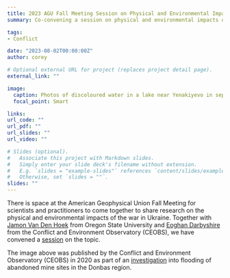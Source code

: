```yaml
---
title: 2023 AGU Fall Meeting Session on Physical and Environmental Impacts of War in Ukraine
summary: Co-convening a session on physical and environmental impacts of war in Ukraine

tags:
- Conflict

date: "2023-08-02T00:00:00Z"
author: corey

# Optional external URL for project (replaces project detail page).
external_link: ""

image:
  caption: Photos of discoloured water in a lake near Yenakiyevo in separatist-held Donetsk were posted by Twitter user (@hochu_dodomu) in early March of 2020.
  focal_point: Smart

links:
url_code: ""
url_pdf: ""
url_slides: ""
url_video: ""

# Slides (optional).
#   Associate this project with Markdown slides.
#   Simply enter your slide deck's filename without extension.
#   E.g. `slides = "example-slides"` references `content/slides/example-slides.md`.
#   Otherwise, set `slides = ""`.
slides: ""
---
```


There is space at the American Geophysical Union Fall Meeting for scientists and practitioners to come together to share research on the physical and environmental impacts of the war in Ukraine. Together with [Jamon Van Den Hoek](www.conflict-ecology.org) from Oregon State University and [Eoghan Darbyshire](www.ceobs.org) from the Conflict and Environment Observatory (CEOBS), we have convened a [session](https://agu.confex.com/agu/fm23/prelim.cgi/Session/191914) on the topic. 


The image above was published by the Conflict and Environment Observatory (CEOBS) in 2020 as part of an [investigation](https://ceobs.org/abandoned-mines-are-flooding-in-ukraines-donbass-region/) into flooding of abandoned mine sites in the Donbas region.
